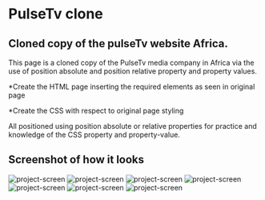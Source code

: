 # PulseTv clone

## Cloned copy of the pulseTv website Africa.

This page is a cloned copy of the PulseTv media company in Africa via
the use of position absolute and position relative property and property values.

*Create the HTML page inserting the required elements as seen in original page

*Create the CSS with respect to original page styling

All positioned using position absolute or relative properties for practice and knowledge of the CSS property and property-value.

## Screenshot of how it looks

<img src="screenshot/Screenshot (122).png" alt="project-screen">
<img src="screenshot/Screenshot (123).png" alt="project-screen">
<img src="screenshot/Screenshot (124).png" alt="project-screen">
<img src="screenshot/Screenshot (125).png" alt="project-screen">
<img src="screenshot/Screenshot (126).png" alt="project-screen">
<img src="screenshot/Screenshot (127).png" alt="project-screen">
<img src="screenshot/Screenshot (128).png" alt="project-screen">
